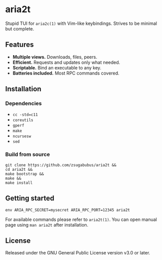 # aria2t

Stupid TUI for `aria2c(1)` with Vim-like keybindings. Strives to be
minimal but complete.

## Features

* **Multiple views.** Downloads, files, peers.
* **Efficient.** Requests and updates only what needed.
* **Scriptable.** Bind an executable to any key.
* **Batteries included.** Most RPC commands covered.

## Installation

### Dependencies

* `cc -std=c11`
* `coreutils`
* `gperf`
* `make`
* `ncursesw`
* `sed`

### Build from source

```
git clone https://github.com/zsugabubus/aria2t &&
cd aria2t &&
make bootstrap &&
make &&
make install
```

## Getting started

```
env ARIA_RPC_SECRET=mysecret ARIA_RPC_PORT=12345 aria2t
```

For available commands please refer to `aria2t(1)`. You can open manual page
using `man aria2t` after installation.

## License

Released under the GNU General Public License version v3.0 or later.
